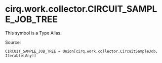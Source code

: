 <div itemscope itemtype="http://developers.google.com/ReferenceObject">
<meta itemprop="name" content="cirq.work.collector.CIRCUIT_SAMPLE_JOB_TREE" />
<meta itemprop="path" content="Stable" />
</div>

# cirq.work.collector.CIRCUIT_SAMPLE_JOB_TREE


This symbol is a Type Alias.


Source:

<pre class="devsite-click-to-copy prettyprint lang-py tfo-signature-link">
<code>CIRCUIT_SAMPLE_JOB_TREE = Union[cirq.work.collector.CircuitSampleJob, Iterable[Any]]
</code></pre>




